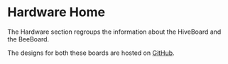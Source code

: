# Hardware Home

The Hardware section regroups the information about the HiveBoard and the BeeBoard.

The designs for both these boards are hosted on [GitHub](https://github.com/SwarmUS/Electrical).